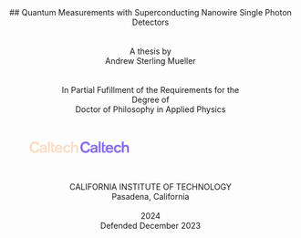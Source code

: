 
<!-- ---
hide:
  - footer
--- -->

<div align="center" markdown>
##  Quantum Measurements with Superconducting Nanowire Single Photon Detectors
</div>

<br>
<br>


<!-- centered div -->
<div align="center">
    A thesis by<br>
    Andrew Sterling Mueller
</div>
<br>
<br>
<div align="center">
    In Partial Fufillment of the Requirements for the<br>
    Degree of<br> 
    Doctor of Philosophy in Applied Physics
</div>

<br>
<br>
<figure>
<img  alt="caltech_logo" src="caltech_light_alpha.svg#only-light" style="margin-left: auto; margin-right: auto; width: 20%; opacity: 0.5"/>
<img  alt="caltech_logo" src="caltech_dark.svg#only-dark" style="margin-left: auto; margin-right: auto; width: 20%"/>
</figure>
<br>
<br>
<div align="center">
CALIFORNIA INSTITUTE OF TECHNOLOGY<br>
Pasadena, California
</div>
<br>
<div align="center">
2024<br>
Defended December 2023
</div>
<br>
<br>
<br>
<br>
<br>


<script>
  // hide the table of contents, but keep the space/padding there
elements = document.querySelectorAll('.md-sidebar__inner');
// console.log(elements);
if (elements.length > 1) {
    let element = elements[1];
    element.style.setProperty('visibility', 'hidden', 'important');
    console.log(element);
} else {
    console.log('Element not found');
}
</script>